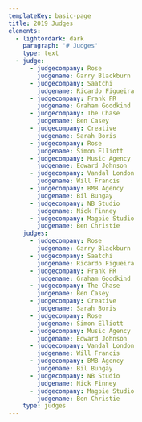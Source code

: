 ```yaml
---
templateKey: basic-page
title: 2019 Judges
elements:
  - lightordark: dark
    paragraph: '# Judges'
    type: text
  - judge:
      - judgecompany: Rose
        judgename: Garry Blackburn
      - judgecompany: Saatchi
        judgename: Ricardo Figueira
      - judgecompany: Frank PR
        judgename: Graham Goodkind
      - judgecompany: The Chase
        judgename: Ben Casey
      - judgecompany: Creative
        judgename: Sarah Boris
      - judgecompany: Rose
        judgename: Simon Elliott
      - judgecompany: Music Agency
        judgename: Edward Johnson
      - judgecompany: Vandal London
        judgename: Will Francis
      - judgecompany: BMB Agency
        judgename: Bil Bungay
      - judgecompany: NB Studio
        judgename: Nick Finney
      - judgecompany: Magpie Studio
        judgename: Ben Christie
    judges:
      - judgecompany: Rose
        judgename: Garry Blackburn
      - judgecompany: Saatchi
        judgename: Ricardo Figueira
      - judgecompany: Frank PR
        judgename: Graham Goodkind
      - judgecompany: The Chase
        judgename: Ben Casey
      - judgecompany: Creative
        judgename: Sarah Boris
      - judgecompany: Rose
        judgename: Simon Elliott
      - judgecompany: Music Agency
        judgename: Edward Johnson
      - judgecompany: Vandal London
        judgename: Will Francis
      - judgecompany: BMB Agency
        judgename: Bil Bungay
      - judgecompany: NB Studio
        judgename: Nick Finney
      - judgecompany: Magpie Studio
        judgename: Ben Christie
    type: judges
---
```


